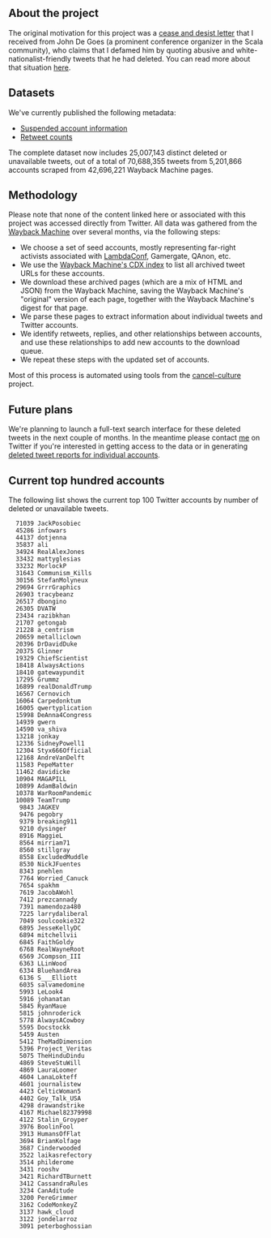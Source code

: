 ## About the project

The original motivation for this project was a [cease and desist letter][cease-and-desist]
that I received from John De Goes (a prominent conference organizer in the Scala community),
who claims that I defamed him by quoting abusive and white-nationalist-friendly tweets that he had deleted.
You can read more about that situation [here][response-to-de-goes].

## Datasets

We've currently published the following metadata:

* [Suspended account information](data/suspended/README.md)
* [Retweet counts](data/retweets/README.md)

The complete dataset now includes 25,007,143 distinct deleted or unavailable tweets,
out of a total of 70,688,355 tweets from 5,201,866 accounts scraped from 42,696,221 Wayback Machine pages.

## Methodology

Please note that none of the content linked here or associated with this project was accessed directly from Twitter.
All data was gathered from the [Wayback Machine][wayback-machine] over several months, via the following steps:

* We choose a set of seed accounts, mostly representing far-right activists associated with [LambdaConf][lambdaconf], Gamergate, QAnon, etc.
* We use the [Wayback Machine's CDX index][wayback-machine-cdx] to list all archived tweet URLs for these accounts.
* We download these archived pages (which are a mix of HTML and JSON) from the Wayback Machine, saving the Wayback Machine's "original" version of each page, together with the Wayback Machine's digest for that page.
* We parse these pages to extract information about individual tweets and Twitter accounts.
* We identify retweets, replies, and other relationships between accounts, and use these relationships to add new accounts to the download queue.
* We repeat these steps with the updated set of accounts.

Most of this process is automated using tools from the [cancel-culture] project.

## Future plans

We're planning to launch a full-text search interface for these deleted tweets in the next couple of months.
In the meantime please contact [me][travisbrown] on Twitter if you're interested in
getting access to the data or in generating
[deleted tweet reports for individual accounts][deleted-tweet-report-example].

## Current top hundred accounts

The following list shows the current top 100 Twitter accounts by number of deleted or unavailable tweets.

```
  71039 JackPosobiec
  45286 infowars
  44137 dotjenna
  35837 ali
  34924 RealAlexJones
  33432 mattyglesias
  33232 MorlockP
  31643 Communism_Kills
  30156 StefanMolyneux
  29694 GrrrGraphics
  26903 tracybeanz
  26517 dbongino
  26305 DVATW
  23434 razibkhan
  21707 getongab
  21228 a_centrism
  20659 metalliclown
  20396 DrDavidDuke
  20375 Glinner
  19329 ChiefScientist
  18418 AlwaysActions
  18410 gatewaypundit
  17295 Grummz
  16899 realDonaldTrump
  16567 Cernovich
  16064 Carpedonktum
  16005 qwertyplication
  15998 DeAnna4Congress
  14939 gwern
  14590 va_shiva
  13218 jonkay
  12336 SidneyPowell1
  12304 Styx666Official
  12168 AndreVanDelft
  11583 PepeMatter
  11462 davidicke
  10904 MAGAPILL
  10899 AdamBaldwin
  10378 WarRoomPandemic
  10089 TeamTrump
   9843 JAGKEV
   9476 pegobry
   9379 breaking911
   9210 dysinger
   8916 MaggieL
   8564 mirriam71
   8560 stillgray
   8558 ExcludedMuddle
   8530 NickJFuentes
   8343 pnehlen
   7764 Worried_Canuck
   7654 spakhm
   7619 JacobAWohl
   7412 prezcannady
   7391 mamendoza480
   7225 larrydaliberal
   7049 soulcookie322
   6895 JesseKellyDC
   6894 mitchellvii
   6845 FaithGoldy
   6768 RealWayneRoot
   6569 JCompson_III
   6363 LLinWood
   6334 BluehandArea
   6136 S___Elliott
   6035 salvamedomine
   5993 LeLook4
   5916 johanatan
   5845 RyanMaue
   5815 johnroderick
   5778 AlwaysACowboy
   5595 Docstockk
   5459 Austen
   5412 TheMadDimension
   5396 Project_Veritas
   5075 TheHinduDindu
   4869 SteveStuWill
   4869 LauraLoomer
   4604 LanaLokteff
   4601 journalistew
   4423 CelticWoman5
   4402 Goy_Talk_USA
   4298 drawandstrike
   4167 Michael82379998
   4122 Stalin_Groyper
   3976 BoolinFool
   3913 HumansOfFlat
   3694 BrianKolfage
   3687 Cinderwooded
   3522 laikasrefectory
   3514 philderome
   3431 rooshv
   3421 RichardTBurnett
   3412 CassandraRules
   3234 CanAditude
   3200 PereGrimmer
   3162 CodeMonkeyZ
   3137 hawk_cloud
   3122 jondelarroz
   3091 peterboghossian
```

[cancel-culture]: https://github.com/travisbrown/cancel-culture
[cease-and-desist]: https://gist.github.com/travisbrown/d9e2e727d7a43b9be4ce6e05c85e1626
[deleted-tweet-report-example]: https://gist.github.com/travisbrown/059310042193a2e143408b05bdc2278d
[lambdaconf]: https://meta.plasm.us/posts/2019/09/01/jdg-and-the-fp-community/
[response-to-de-goes]: https://meta.plasm.us/posts/2020/07/25/response-to-john-de-goes/
[travisbrown]: https://twitter.com/travisbrown
[wayback-machine]: https://archive.org/web/
[wayback-machine-cdx]: https://github.com/internetarchive/wayback/blob/master/wayback-cdx-server/README.md
